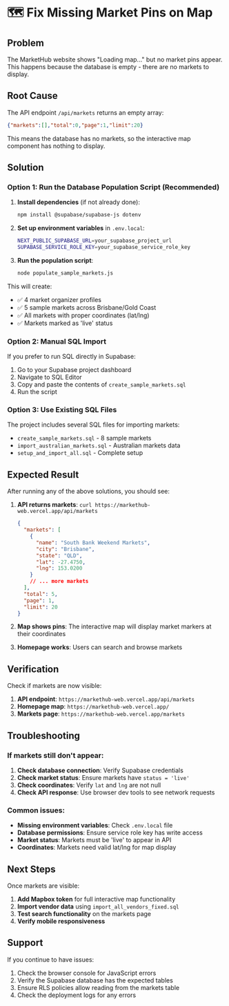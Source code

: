 # 🗺️ Fix Missing Market Pins on Map

## Problem
The MarketHub website shows "Loading map..." but no market pins appear. This happens because the database is empty - there are no markets to display.

## Root Cause
The API endpoint `/api/markets` returns an empty array:
```json
{"markets":[],"total":0,"page":1,"limit":20}
```

This means the database has no markets, so the interactive map component has nothing to display.

## Solution

### Option 1: Run the Database Population Script (Recommended)

1. **Install dependencies** (if not already done):
   ```bash
   npm install @supabase/supabase-js dotenv
   ```

2. **Set up environment variables** in `.env.local`:
   ```bash
   NEXT_PUBLIC_SUPABASE_URL=your_supabase_project_url
   SUPABASE_SERVICE_ROLE_KEY=your_supabase_service_role_key
   ```

3. **Run the population script**:
   ```bash
   node populate_sample_markets.js
   ```

This will create:
- ✅ 4 market organizer profiles
- ✅ 5 sample markets across Brisbane/Gold Coast
- ✅ All markets with proper coordinates (lat/lng)
- ✅ Markets marked as 'live' status

### Option 2: Manual SQL Import

If you prefer to run SQL directly in Supabase:

1. Go to your Supabase project dashboard
2. Navigate to SQL Editor
3. Copy and paste the contents of `create_sample_markets.sql`
4. Run the script

### Option 3: Use Existing SQL Files

The project includes several SQL files for importing markets:
- `create_sample_markets.sql` - 8 sample markets
- `import_australian_markets.sql` - Australian markets data
- `setup_and_import_all.sql` - Complete setup

## Expected Result

After running any of the above solutions, you should see:

1. **API returns markets**: `curl https://markethub-web.vercel.app/api/markets`
   ```json
   {
     "markets": [
       {
         "name": "South Bank Weekend Markets",
         "city": "Brisbane",
         "state": "QLD",
         "lat": -27.4750,
         "lng": 153.0200
       }
       // ... more markets
     ],
     "total": 5,
     "page": 1,
     "limit": 20
   }
   ```

2. **Map shows pins**: The interactive map will display market markers at their coordinates

3. **Homepage works**: Users can search and browse markets

## Verification

Check if markets are now visible:

1. **API endpoint**: `https://markethub-web.vercel.app/api/markets`
2. **Homepage map**: `https://markethub-web.vercel.app/`
3. **Markets page**: `https://markethub-web.vercel.app/markets`

## Troubleshooting

### If markets still don't appear:

1. **Check database connection**: Verify Supabase credentials
2. **Check market status**: Ensure markets have `status = 'live'`
3. **Check coordinates**: Verify `lat` and `lng` are not null
4. **Check API response**: Use browser dev tools to see network requests

### Common issues:

- **Missing environment variables**: Check `.env.local` file
- **Database permissions**: Ensure service role key has write access
- **Market status**: Markets must be 'live' to appear in API
- **Coordinates**: Markets need valid lat/lng for map display

## Next Steps

Once markets are visible:

1. **Add Mapbox token** for full interactive map functionality
2. **Import vendor data** using `import_all_vendors_fixed.sql`
3. **Test search functionality** on the markets page
4. **Verify mobile responsiveness**

## Support

If you continue to have issues:
1. Check the browser console for JavaScript errors
2. Verify the Supabase database has the expected tables
3. Ensure RLS policies allow reading from the markets table
4. Check the deployment logs for any errors
